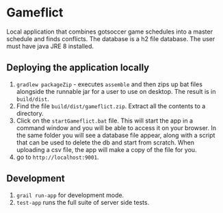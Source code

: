 # Gameflict

Local application that combines gotsoccer game schedules into a master schedule and finds conflicts.  The database is a
h2 file database. The user must have java JRE 8 installed.

## Deploying the application locally

1. `gradlew packageZip` - executes `assemble` and then zips up bat files alongside the runnable jar for a user to use on desktop. 
The result is in `build/dist`.
2. Find the file `build/dist/gameflict.zip`. Extract all the contents to a directory. 
3. Click on the `startGameflict.bat` file. This will start the app in a command window and you will be able to access it on your browser. In the 
same folder you will see a database file appear, along with a script that can be used to delete the db and start from scratch. 
When uploading a csv file, the app will make a copy of the file for you. 
4. go to `http://localhost:9001`.

## Development

1. `grail run-app` for development mode.
2. `test-app` runs the full suite of server side tests.